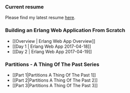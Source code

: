 ### Current resume

Please find my latest resume [here](rsrc/resume.pdf).

### Building an Erlang Web Application From Scratch
 * [[Overview | Erlang Web App Overview]]
 * [[Day 1 | Erlang Web App 2017-04-18]]
 * [[Day 2 | Erlang Web App 2017-04-19]]

### Partitions - A Thing Of The Past Series
 * [[Part 1|Partitions A Thing Of The Past 1]]
 * [[Part 2|Partitions A Thing Of The Past 2]]
 * [[Part 3|Partitions A Thing Of The Past 3]]
